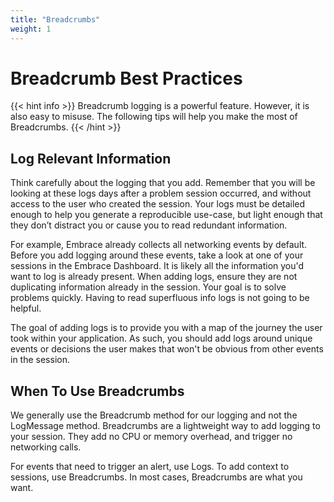 ```yaml
---
title: "Breadcrumbs"
weight: 1
---
```


# Breadcrumb Best Practices

{{< hint info >}}
Breadcrumb logging is a powerful feature. However, it is also easy to misuse.
The following tips will help you make the most of Breadcrumbs.
{{< /hint >}}

## Log Relevant Information

Think carefully about the logging that you add.
Remember that you will be looking at these logs days after a problem session occurred, and without access to the user who created the session.
Your logs must be detailed enough to help you generate a reproducible use-case, but light enough that they don’t distract you or cause you to read redundant information. 

For example, Embrace already collects all networking events by default.
Before you add logging around these events, take a look at one of your sessions in the Embrace Dashboard.
It is likely all the information you'd want to log is already present.
When adding logs, ensure they are not duplicating information already in the session.
Your goal is to solve problems quickly.
Having to read superfluous info logs is not going to be helpful.

The goal of adding logs is to provide you with a map of the journey the user took within your application.
As such, you should add logs around unique events or decisions the user makes that won't be obvious from other events in the session.

## When To Use Breadcrumbs

We generally use the Breadcrumb method for our logging and not the LogMessage method.
Breadcrumbs are a lightweight way to add logging to your session.
They add no CPU or memory overhead, and trigger no networking calls.

For events that need to trigger an alert, use Logs. To add context to sessions, use Breadcrumbs.
In most cases, Breadcrumbs are what you want.
